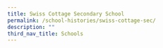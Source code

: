 ```yaml
---
title: Swiss Cottage Secondary School
permalink: /school-histories/swiss-cottage-sec/
description: ""
third_nav_title: Schools
---
```



